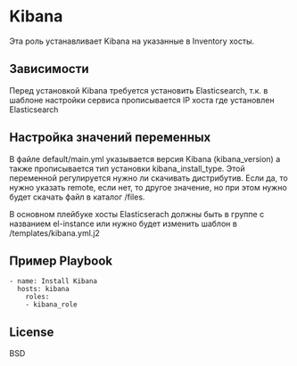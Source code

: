 Kibana
=========

Эта роль устанавливает Kibana на указанные в Inventory хосты.

Зависимости
------------

Перед установкой Kibana требуется установить Elasticsearch, т.к. в шаблоне настройки сервиса прописывается IP хоста где установлен Elasticsearch

Настройка значений переменных
--------------
В файле default/main.yml указывается версия Kibana (kibana_version) а также прописывается тип установки kibana_install_type. Этой переменной регулируется нужно ли скачивать дистрибутив. Если да, то нужно указать remote, если нет, то другое значение, но при этом нужно будет скачать файл в каталог /files.

В основном плейбуке хосты Elasticserach должны быть в группе с названием el-instance или нужно будет изменить шаблон в /templates/kibana.yml.j2


Пример Playbook
----------------

    - name: Install Kibana
      hosts: kibana
        roles:
        - kibana_role

License
-------

BSD


